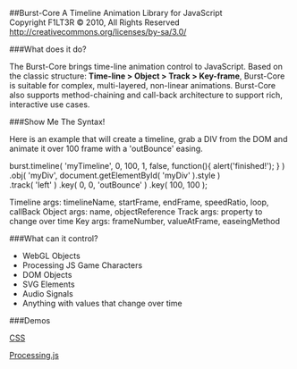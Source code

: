 ##Burst-Core
A Timeline Animation Library for JavaScript<br />
Copyright F1LT3R © 2010, All Rights Reserved<br />
http://creativecommons.org/licenses/by-sa/3.0/

###What does it do?

The Burst-Core brings time-line animation control to JavaScript. Based on the classic structure: **Time-line > Object > Track > Key-frame**, Burst-Core is suitable for complex, multi-layered, non-linear animations. Burst-Core also supports method-chaining and call-back architecture to support rich, interactive use cases.

###Show Me The Syntax!

Here is an example that will create a timeline, grab a DIV from the DOM and animate it over 100 frame with a 'outBounce' easing.

  burst.timeline( 'myTimeline', 0, 100, 1, false, function(){ alert('finished!'); } )
    .obj( 'myDiv', document.getElementById( 'myDiv' ).style )    
      .track( 'left' )
        .key(   0,   0, 'outBounce' )
        .key( 100, 100 );

Timeline args: timelineName, startFrame, endFrame, speedRatio, loop, callBack 
  Object args: name, objectReference
   Track args: property to change over time
     Key args: frameNumber, valueAtFrame, easeingMethod
        

###What can it control?

- WebGL Objects
- Processing JS Game Characters
- DOM Objects
- SVG Elements
- Audio Signals
- Anything with values that change over time

###Demos

[CSS](http://code.bocoup.com/burst-core/examples/css-demo/)

[Processing.js](http://code.bocoup.com/burst-core/examples/processing-js/)

